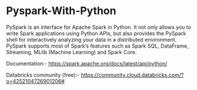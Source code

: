 # Pyspark-With-Python
PySpark is an interface for Apache Spark in Python. It not only allows you to write Spark applications using Python APIs, but also provides the PySpark shell for interactively analyzing your data in a distributed environment. PySpark supports most of Spark’s features such as Spark SQL, DataFrame, Streaming, MLlib (Machine Learning) and Spark Core.

Documentation:- https://spark.apache.org/docs/latest/api/python/

Databricks community (free):- https://community.cloud.databricks.com/?o=4252104726901206#
